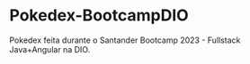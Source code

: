 # Pokedex-BootcampDIO
Pokedex feita durante o Santander Bootcamp 2023 - Fullstack Java+Angular na DIO.
